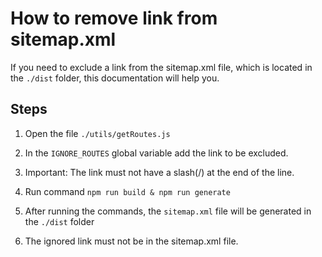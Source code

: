 # How to remove link from sitemap.xml

If you need to exclude a link from the sitemap.xml file, which is located in the `./dist` folder, this documentation will help you.

## Steps

1. Open the file `./utils/getRoutes.js`

2. In the `IGNORE_ROUTES` global variable add the link to be excluded.

3. Important: The link must not have a slash(/) at the end of the line.

4. Run command `npm run build & npm run generate`

5. After running the commands, the `sitemap.xml` file will be generated in the `./dist` folder

6. The ignored link must not be in the sitemap.xml file.

